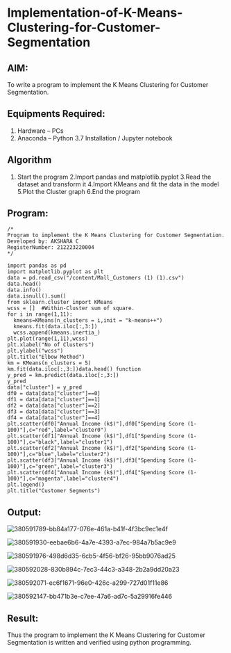# Implementation-of-K-Means-Clustering-for-Customer-Segmentation

## AIM:
To write a program to implement the K Means Clustering for Customer Segmentation.

## Equipments Required:
1. Hardware – PCs
2. Anaconda – Python 3.7 Installation / Jupyter notebook

## Algorithm
1. Start the program
2.Import pandas and matplotlib.pyplot
3.Read the dataset and transform it
4.Import KMeans and fit the data in the model
5.Plot the Cluster graph
6.End the program 

## Program:
```
/*
Program to implement the K Means Clustering for Customer Segmentation.
Developed by: AKSHARA C
RegisterNumber: 212223220004 
*/
```
```
import pandas as pd
import matplotlib.pyplot as plt
data = pd.read_csv("/content/Mall_Customers (1) (1).csv")
data.head()
data.info()
data.isnull().sum()
from sklearn.cluster import KMeans
wcss = []  #Within-Cluster sum of square. 
for i in range(1,11):
  kmeans=KMeans(n_clusters = i,init = "k-means++")
  kmeans.fit(data.iloc[:,3:])
  wcss.append(kmeans.inertia_)
plt.plot(range(1,11),wcss)
plt.xlabel("No of Clusters")
plt.ylabel("wcss")
plt.title("Elbow Method")
km = KMeans(n_clusters = 5)
km.fit(data.iloc[:,3:])data.head() function
y_pred = km.predict(data.iloc[:,3:])
y_pred
data["cluster"] = y_pred
df0 = data[data["cluster"]==0]
df1 = data[data["cluster"]==1]
df2 = data[data["cluster"]==2]
df3 = data[data["cluster"]==3]
df4 = data[data["cluster"]==4]
plt.scatter(df0["Annual Income (k$)"],df0["Spending Score (1-100)"],c="red",label="cluster0")
plt.scatter(df1["Annual Income (k$)"],df1["Spending Score (1-100)"],c="black",label="cluster1")
plt.scatter(df2["Annual Income (k$)"],df2["Spending Score (1-100)"],c="blue",label="cluster2")
plt.scatter(df3["Annual Income (k$)"],df3["Spending Score (1-100)"],c="green",label="cluster3")
plt.scatter(df4["Annual Income (k$)"],df4["Spending Score (1-100)"],c="magenta",label="cluster4")
plt.legend()
plt.title("Customer Segments")
```

## Output:
![380591789-bb84a177-076e-461a-b41f-4f3bc9ec1e4f](https://github.com/user-attachments/assets/4a24e3c3-1e97-4353-b275-ba1907502a6f)

![380591930-eebae6b6-4a7e-4393-a7ec-984a7b5ac9e9](https://github.com/user-attachments/assets/589b7fd7-8c88-4097-9381-67496103ca44)

![380591976-498d6d35-6cb5-4f56-bf26-95bb9076ad25](https://github.com/user-attachments/assets/bd9029ad-0548-4575-b7cb-e4a5a56be3fe)

![380592028-830b894c-7ec3-44c3-a348-2b2a9dd20a23](https://github.com/user-attachments/assets/8be2e91b-acee-4184-9a3f-e29088c002a9)

![380592071-ec6f1671-96e0-426c-a299-727d01f11e86](https://github.com/user-attachments/assets/7a0207b8-d653-4f53-93d0-763f836e73c5)

![380592147-bb471b3e-c7ee-47a6-ad7c-5a29916fe446](https://github.com/user-attachments/assets/0bb552d7-48ac-4350-810e-9c9170c63599)

## Result:
Thus the program to implement the K Means Clustering for Customer Segmentation is written and verified using python programming.

